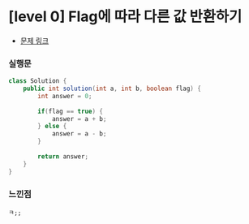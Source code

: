 # [level 0] Flag에 따라 다른 값 반환하기

* [문제 링크](https://school.programmers.co.kr/learn/courses/30/lessons/181933)


### 실행문

```java
class Solution {
    public int solution(int a, int b, boolean flag) {
        int answer = 0;
        
        if(flag == true) {
            answer = a + b;
        } else {
            answer = a - b;
        }
        
        return answer;
    }
}
```


### 느낀점

```
ㅋ;;
``` 